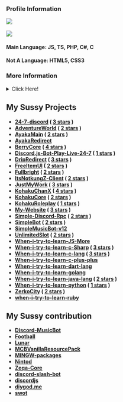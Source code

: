 <h3><b>Profile Information</b></h3>
    <a href="https://KohakuChan.my.to">
        <img src="https://count.getloli.com/get/@MelidaZ?theme=moebooru" />
    </a>
    <br>
    <br>
    <a href="https://KohakuChan.my.to">
        <img src="https://discord.c99.nl/widget/theme-1/568093374662311956.png"></a>
    </a>

#### Main Language: JS, TS, PHP, C#, C
#### Not A Language: HTML5, CSS3

### More Information
<details>
  <summary>Click Here!</summary>
<div align="left">
    <h3><b>Github Stats<b></h3>
    <a href="https://KohakuChan.my.to">
        <img
            src="https://github-readme-stats.vercel.app/api?username=KohakuChanX&include_all_commits=true&count_private=true&theme=react" />
    </a>
    <br>
    <br>
    <h3><b>My Tops Languages<b></h3>
    <a href="https://KohakuChan.my.to">
        <img src="https://github-readme-stats.vercel.app/api/top-langs/?username=KohakuChanX&layout=compact&theme=react" />
    </a>
    <br>
    <br>
    <h3><b>My Streak<b></h3>
    <a href="https://KohakuChan.my.to">
        <img src="https://github-readme-streak-stats.herokuapp.com/?user=KohakuChanX&theme=dark" />
    </a>
    <br>
    <br>
    <h3><b>My Graph<b></h3>
    <a href="https://KohakuChan.my.to">
        <img src="https://activity-graph.herokuapp.com/graph?username=KohakuChanX&theme=github" />
    </a>
    <br>
    <br>
    <h3><b>My Trophys<b></h3>
    <a href="https://KohakuChan.my.to">
        <img src="https://github-profile-trophy.vercel.app/?username=KohakuChanX&theme=discord" />
    </a>
    <br>
    <br>
</div>
</details>
        
<!-- profile update: hello -->
## My Sussy Projects
- [24-7-discord](https://github.com/KohakuChanX/24-7-discord) ( [3 stars](https://github.com/KohakuChanX/24-7-discord/stargazers) )
- [AdventureWorld](https://github.com/KohakuChanX/AdventureWorld) ( [2 stars](https://github.com/KohakuChanX/AdventureWorld/stargazers) )
- [AyakaMain](https://github.com/KohakuChanX/AyakaMain) ( [2 stars](https://github.com/KohakuChanX/AyakaMain/stargazers) )
- [AyakaRedirect](https://github.com/KohakuChanX/AyakaRedirect)
- [BerryCore](https://github.com/KohakuChanX/BerryCore) ( [4 stars](https://github.com/KohakuChanX/BerryCore/stargazers) )
- [Discord.js-Bot-Play-Live-24-7](https://github.com/KohakuChanX/Discord.js-Bot-Play-Live-24-7) ( [1 stars](https://github.com/KohakuChanX/Discord.js-Bot-Play-Live-24-7/stargazers) )
- [DripRedirect](https://github.com/KohakuChanX/DripRedirect) ( [3 stars](https://github.com/KohakuChanX/DripRedirect/stargazers) )
- [FreeItemUI](https://github.com/KohakuChanX/FreeItemUI) ( [2 stars](https://github.com/KohakuChanX/FreeItemUI/stargazers) )
- [Fullbright](https://github.com/KohakuChanX/Fullbright) ( [2 stars](https://github.com/KohakuChanX/Fullbright/stargazers) )
- [ItsNotkungZ-Client](https://github.com/KohakuChanX/ItsNotkungZ-Client) ( [2 stars](https://github.com/KohakuChanX/ItsNotkungZ-Client/stargazers) )
- [JustMyWork](https://github.com/KohakuChanX/JustMyWork) ( [3 stars](https://github.com/KohakuChanX/JustMyWork/stargazers) )
- [KohakuChanX](https://github.com/KohakuChanX/KohakuChanX) ( [4 stars](https://github.com/KohakuChanX/KohakuChanX/stargazers) )
- [KohakuCore](https://github.com/KohakuChanX/KohakuCore) ( [2 stars](https://github.com/KohakuChanX/KohakuCore/stargazers) )
- [KohakuRoleplay](https://github.com/KohakuChanX/KohakuRoleplay) ( [1 stars](https://github.com/KohakuChanX/KohakuRoleplay/stargazers) )
- [My-Website](https://github.com/KohakuChanX/My-Website) ( [3 stars](https://github.com/KohakuChanX/My-Website/stargazers) )
- [Simple-Discord-Rpc](https://github.com/KohakuChanX/Simple-Discord-Rpc) ( [2 stars](https://github.com/KohakuChanX/Simple-Discord-Rpc/stargazers) )
- [SimpleBot](https://github.com/KohakuChanX/SimpleBot) ( [2 stars](https://github.com/KohakuChanX/SimpleBot/stargazers) )
- [SimpleMusicBot-v12](https://github.com/KohakuChanX/SimpleMusicBot-v12)
- [UnlimitedSlot](https://github.com/KohakuChanX/UnlimitedSlot) ( [2 stars](https://github.com/KohakuChanX/UnlimitedSlot/stargazers) )
- [When-i-try-to-learn-JS-More](https://github.com/KohakuChanX/When-i-try-to-learn-JS-More)
- [When-i-try-to-learn-c-Sharp](https://github.com/KohakuChanX/When-i-try-to-learn-c-Sharp) ( [3 stars](https://github.com/KohakuChanX/When-i-try-to-learn-c-Sharp/stargazers) )
- [When-i-try-to-learn-c-lang](https://github.com/KohakuChanX/When-i-try-to-learn-c-lang) ( [3 stars](https://github.com/KohakuChanX/When-i-try-to-learn-c-lang/stargazers) )
- [When-i-try-to-learn-c-plus-plus](https://github.com/KohakuChanX/When-i-try-to-learn-c-plus-plus)
- [When-i-try-to-learn-dart-lang](https://github.com/KohakuChanX/When-i-try-to-learn-dart-lang)
- [When-i-try-to-learn-golang](https://github.com/KohakuChanX/When-i-try-to-learn-golang)
- [When-i-try-to-learn-java-lang](https://github.com/KohakuChanX/When-i-try-to-learn-java-lang) ( [2 stars](https://github.com/KohakuChanX/When-i-try-to-learn-java-lang/stargazers) )
- [When-i-try-to-learn-python](https://github.com/KohakuChanX/When-i-try-to-learn-python) ( [1 stars](https://github.com/KohakuChanX/When-i-try-to-learn-python/stargazers) )
- [ZerkoCity](https://github.com/KohakuChanX/ZerkoCity) ( [2 stars](https://github.com/KohakuChanX/ZerkoCity/stargazers) )
- [when-i-try-to-learn-ruby](https://github.com/KohakuChanX/when-i-try-to-learn-ruby)

## My Sussy contribution
- [Discord-MusicBot](https://github.com/KohakuChanX/Discord-MusicBot)
- [Football](https://github.com/KohakuChanX/Football)
- [Lunar](https://github.com/KohakuChanX/Lunar)
- [MCBVanillaResourcePack](https://github.com/KohakuChanX/MCBVanillaResourcePack)
- [MINGW-packages](https://github.com/KohakuChanX/MINGW-packages)
- [Nintod](https://github.com/KohakuChanX/Nintod)
- [Zeqa-Core](https://github.com/KohakuChanX/Zeqa-Core)
- [discord-slash-bot](https://github.com/KohakuChanX/discord-slash-bot)
- [discordjs](https://github.com/KohakuChanX/discordjs)
- [diygod.me](https://github.com/KohakuChanX/diygod.me)
- [swot](https://github.com/KohakuChanX/swot)
<!-- profile update: bye -->
